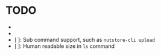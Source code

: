 # TODO

- [x]: 登录逻辑
- [x]: 统一帮助信息
- [ ]: Sub command support, such as `nutstore-cli upload `
- [ ]: Human readable size in `ls` command
